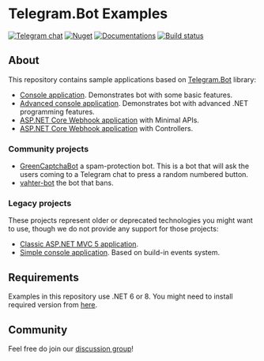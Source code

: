 # Telegram.Bot Examples

[![Telegram chat](https://img.shields.io/badge/Support_Chat-Telegram-blue.svg?style=flat-square)](https://t.me/joinchat/B35YY0QbLfd034CFnvCtCA)
[![Nuget](https://img.shields.io/badge/dynamic/json?url=https%3A%2F%2Fnuget.voids.site%2Fv3%2Fpackage%2FTelegram.Bot%2Findex.json&query=versions%5B-1%3A%5D&style=flat-square&label=Telegram.Bot&color=d8b541)](https://nuget.voids.site/packages/Telegram.Bot)
[![Documentations](https://img.shields.io/badge/Documentations-Book-orange.svg?style=flat-square)](https://telegrambots.github.io/book/)
[![Build status](https://img.shields.io/github/actions/workflow/status/TelegramBots/Telegram.Bot.Examples/.github/workflows/build_examples.yml?branch=master&style=flat-square)](https://github.com/TelegramBots/Telegram.Bot.Examples/actions/workflows/build_examples.yml)

## About

This repository contains sample applications based on [Telegram.Bot](https://github.com/TelegramBots/Telegram.Bot) library:

- [Console application](https://github.com/TelegramBots/Telegram.Bot.Examples/tree/master/Console). Demonstrates bot with some basic features.
- [Advanced console application](https://github.com/TelegramBots/Telegram.Bot.Examples/tree/master/Console.Advanced). Demonstrates bot with advanced .NET programming features.
- [ASP.NET Core Webhook application](https://github.com/TelegramBots/Telegram.Bot.Examples/tree/master/Webhook.MinimalAPIs) with Minimal APIs.
- [ASP.NET Core Webhook application](https://github.com/TelegramBots/Telegram.Bot.Examples/tree/master/Webhook.Controllers) with Controllers.

### Community projects

- [GreenCaptchaBot](https://github.com/ImoutoChan/GreenCaptchaBot) a spam-protection bot. This is a bot that will ask the users coming to a Telegram chat to press a random numbered button.
- [vahter-bot](https://github.com/fsharplang-ru/vahter-bot) the bot that bans.

### Legacy projects

These projects represent older or deprecated technologies you might want to use, though we do not provide any support for those projects:

- [Classic ASP.NET MVC 5 application](https://github.com/TelegramBots/Telegram.Bot.Examples/tree/legacy-ASPNET).
- [Simple console application](https://github.com/TelegramBots/Telegram.Bot.Examples/tree/legacy-events). Based on build-in events system.

## Requirements

Examples in this repository use .NET 6 or 8. You might need to install required version from [here](https://dotnet.microsoft.com/download).

## Community

Feel free do join our [discussion group](https://t.me/tgbots_dotnet)!
